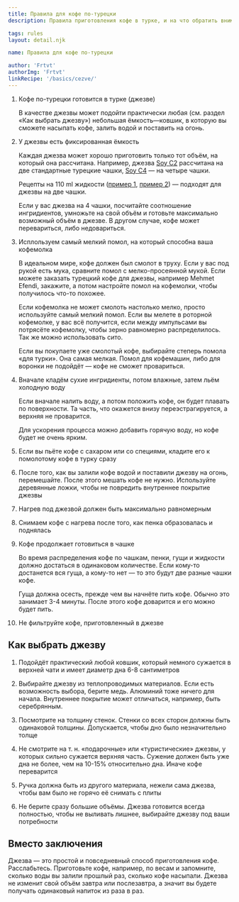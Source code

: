 ```yaml
---
title: Правила для кофе по-турецки
description: Правила приготовления кофе в турке, и на что обратить внимание при покупке джезвы

tags: rules
layout: detail.njk

name: Правила для кофе по-турецки

author: 'Frtvt'
authorImg: 'Frtvt'
linkRecipe: '/basics/cezve/'
---
```


1. Кофе по-турецки готовится в турке (джезве)

    В качестве джезвы может подойти практически любая (см. раздел «Как выбрать джезву») небольшая ёмкость—ковшик, в которую вы сможете насыпать кофе, залить водой и поставить на огонь.

1. У джезвы есть фиксированная ёмкость

    Каждая джезва может хорошо приготовить только тот объём, на который она рассчитана. Например, джезва [Soy C2](https://shop.soy.com.tr/collections/soy-coffeeware-cezves-turkish-coffee-pots/products/cezve-turkish-coffee-pot-soy-c2-serves-2) рассчитана на две стандартные турецкие чашки, [Soy C4](https://shop.soy.com.tr/collections/soy-coffeeware-cezves-turkish-coffee-pots/products/cezve-turkish-coffee-pots-soy-c4-serves4-5) — на четыре чашки.

    Рецепты на 110 ml жидкости ([пример 1](/cezve/theweldercatherine-01/), [пример 2](/cezve/theweldercatherine-02/)) — подходят для джезвы на две чашки.

    Если у вас джезва на 4 чашки, посчитайте соотношение ингридиентов, умножьте на свой объём и готовьте максимально возможный объём в джезве. В другом случае, кофе может перевариться, либо недовариться.

1. Исплользуем самый мелкий помол, на который способна ваша кофемолка

    В идеальном мире, кофе должен был смолот в труху. Если у вас под рукой есть мука, сравните помол с мелко-просеянной мукой. Если можете заказать турецкий кофе для джезвы, например Mehmet Efendi, закажите, а потом настройте помол на кофемолки, чтобы получилось что-то похожее.

    Если кофемолка не может смолоть настолько мелко, просто используйте самый мелкий помол. Если вы мелете в роторной кофемолке, у вас всё получится, если между импульсами вы потрясёте кофемолку, чтобы зерно равномерно распределилось. Так же можно использовать сито.

    Если вы покупаете уже смолотый кофе, выбирайте степерь помола «для турки». Она самая мелкая. Помол для кофемашин, либо для воронки не подойдёт — кофе не сможет провариться.

1. Вначале кладём сухие ингридиенты, потом влажные, затем льём холодную воду

    Если вначале налить воду, а потом положить кофе, он будет плавать по поверхности. Та часть, что окажется внизу переэстрагируется, а верхняя не проварится.

    Для ускорения процесса можно добавить горячую воду, но кофе будет не очень ярким.

1. Если вы пьёте кофе с сахаром или со специями, кладите его к помолотому кофе в турку сразу

1. После того, как вы залили кофе водой и поставили джезву на огонь, перемешайте. После этого мешать кофе не нужно. Используйте деревянные ложки, чтобы не повредить внутреннее покрытие джезвы

1. Нагрев под джезвой должен быть максимально равномерным

1. Снимаем кофе с нагрева после того, как пенка образовалась и поднялась

1. Кофе продолжает готовиться в чашке

    Во время распределения кофе по чашкам, пенки, гущи и жидкости должно достаться в одинаковом количестве. Если кому-то достанется вся гуща, а кому-то нет — то это будут две разные чашки кофе.

    Гуща должна осесть, прежде чем вы начнёте пить кофе. Обычно это занимает 3-4 минуты. После этого кофе доварится и его можно будет пить.

1. Не фильтруйте кофе, приготовленный в джезве

## Как выбрать джезву

1. Подойдёт практический любой ковшик, который немного сужается в верхней чати и имеет диаметр дна 6-8 сантиметров

1. Выбирайте джезву из теплопроводимых материалов. Если есть возможность выбора, берите медь. Алюминий тоже ничего для начала. Внутреннее покрытие может отличаться, например, быть серебрянным.

1. Посмотрите на толщину стенок. Стенки со всех сторон должны быть одинаковой толщины. Допускается, чтобы дно было незначительно толще

1. Не смотрите на т. н. «подарочные» или «туристические» джезвы, у которых сильно сужается верхняя часть. Сужение должен быть уже дна не более, чем на 10-15% относительно дна. Иначе кофе переварится

1. Ручка должна быть из другого материала, нежели сама джезва, чтобы вам было не горячо её снимать с плиты

1. Не берите сразу большие объёмы. Джезва готовится всегда полностью, чтобы не выливать лишнее, выбирайте джезву под ваши потребности

## Вместо заключения

Джезва — это простой и повседневный способ приготовления кофе. Расслабьтесь. Приготовьте кофе, например, по весам и запомните, сколько воды вы залили прошлый раз, сколько кофе насыпали. Джезва не изменит свой объём завтра или послезавтра, а значит вы будете получать одинаковый напиток из раза в раз.

